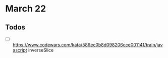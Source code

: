 # March 22

## Todos

- [ ] <https://www.codewars.com/kata/586ec0b8d098206cce001141/train/javascript> inverseSlice
